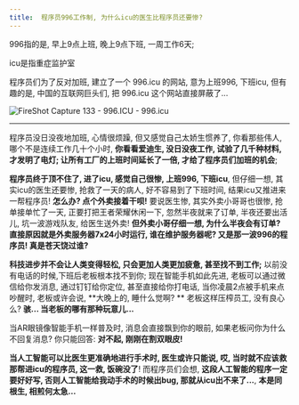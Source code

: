 ```yaml
---
title:  程序员996工作制, 为什么icu的医生比程序员还要惨?
---
```


996指的是, 早上9点上班, 晚上9点下班, 一周工作6天;



icu是指重症监护室

程序员们为了反对加班, 建立了一个 996.icu 的网站, 意为上班996, 下班icu, 但有趣的是, 中国的互联网巨头们, 把 996.icu 这个网站直接屏蔽了...

![FireShot Capture 133 - 996.ICU - 996.icu](https://www.v2fy.com/asset/0i/jikemiji/jikemiji-md/kr-000126.assets/FireShot%20Capture%20133%20-%20996.ICU%20-%20996.icu.png)



---


程序员没日没夜地加班, 心情很烦躁, 但又感觉自己太娇生惯养了, 你看那些伟人, 哪个不是连续工作几十个小时, **你看看爱迪生, 没日没夜工作, 试验了几千种材料, 才发明了电灯; 让所有工厂的上班时间延长了一倍, 才给了程序员们加班的机会**; 


**程序员终于顶不住了, 进了icu, 感觉自己很惨, 上班996, 下班icu**, 但仔细一想, 其实icu的医生还要惨, 抢救了一天的病人, 好不容易到了下班时间, 结果icu又推进来一帮程序员! **怎么办? 点个外卖接着干呗!** 要说医生惨, 其实外卖小哥哥也很惨, 抢单接单忙了一天, 正要打把王者荣耀休闲一下, 忽然半夜就来了订单, 半夜还要出活儿, 坑一波游戏队友, 给医生送外卖!  **但外卖小哥仔细一想, 为什么半夜会有订单? 直接原因就是外卖服务器7x24小时运行, 谁在维护服务器呢? 又是那一波996的程序员! 真是苍天饶过谁?**


**科技进步并不会让人类变得轻松, 只会更加人类更加疲惫, 甚至找不到工作;** 以前没有电话的时候,下班后老板根本找不到你; 现在智能手机如此先进, 老板可以通过微信给你发消息, 通过钉钉给你定位, 甚至直接给你打电话, 当你凌晨2点被手机来点吵醒时, 老板或许会说, **大晚上的, 睡什么觉啊? ** 老板这样压榨员工, 没有良心么? **骇... 当老板的哪有那种玩意儿...**


当AR眼镜像智能手机一样普及时, 消息会直接飘到你的眼前, 如果老板问你为什么不回复消息? 你只能回答: **对不起, 刚刚在割双眼皮!**


**当人工智能可以比医生更准确地进行手术时, 医生或许只能说, 哎, 当时就不应该救那帮进icu的程序员, 这一救, 饭碗没了**!  而程序员们会想, **这段人工智能的程序一定要好好写, 否则人工智能给我动手术的时候出bug, 那就从icu出不来了...**,  **本是同根生, 相煎何太急...**






